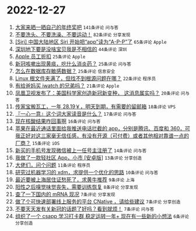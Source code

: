 # 2022-12-27

1. [大家来晒一晒自己的年终奖吧](https://www.v2ex.com/t/904879) `141条评论` `问与答`
1. [不要洗头、不要洗澡、不要运动！](https://www.v2ex.com/t/904895) `82条评论` `分享发现`
1. [[Siri] 中国大陆地区 Siri 开始把“app”读为“A-P-P”了](https://www.v2ex.com/t/904875) `65条评论` `Apple`
1. [深圳地下要是没啥宝贝我是不相信的](https://www.v2ex.com/t/904869) `44条评论` `深圳`
1. [Apple 员工折扣](https://www.v2ex.com/t/904898) `25条评论` `Apple`
1. [新冠咳嗽出现黄痰，吃什么消炎药？](https://www.v2ex.com/t/904874) `25条评论` `问与答`
1. [怎么在数据库存敏感数据？](https://www.v2ex.com/t/904868) `25条评论` `信息安全`
1. [Linux 根文件夹满了，但找不到根源问题在哪？](https://www.v2ex.com/t/904908) `22条评论` `程序员`
1. [有给爸妈买 iwatch 的兄弟吗？](https://www.v2ex.com/t/904891) `21条评论` `Apple`
1. [凤凰卫视发布了：美国科学家创造新冠新变种， 这消息属实吗？](https://www.v2ex.com/t/904906) `20条评论` `问与答`
1. [传家宝搬瓦工，一年 28.19￥，明天到期，有需要的留邮箱](https://www.v2ex.com/t/904867) `18条评论` `VPS`
1. [『一心一意』这个词大家读音是什么？](https://www.v2ex.com/t/904888) `17条评论` `问与答`
1. [现在核酸结果咋回事啊](https://www.v2ex.com/t/904863) `16条评论` `问与答`
1. [苹果在最近通话里面给我推送电话拦截的 app，分别是腾讯、百度和 360，可我正好对这三家毫无信任感，有没有开源（可付费）或者其他相对靠谱一点的厂商？](https://www.v2ex.com/t/904890) `15条评论` `iOS`
1. [新买的手机号发现微信被上一任号主注册了](https://www.v2ex.com/t/904872) `14条评论` `问与答`
1. [我做了一款轻社区 App，小市 [安卓版]](https://www.v2ex.com/t/904881) `13条评论` `分享创造`
1. [大佬们，问个问题](https://www.v2ex.com/t/904876) `11条评论` `程序员`
1. [研究过机器学习的 xdm，求提供一个优化的思路](https://www.v2ex.com/t/904871) `10条评论` `问与答`
1. [最近要被上海居住证愁死了，求黄牛推荐](https://www.v2ex.com/t/904904) `9条评论` `上海`
1. [阳性之后嗅觉味觉丧失，需要训练恢复](https://www.v2ex.com/t/904902) `8条评论` `分享发现`
1. [查了一下国内的 mRNA 现况](https://www.v2ex.com/t/904917) `7条评论` `分享发现`
1. [做了个可快速部署线上服务的平台 CNative ，请给些建议](https://www.v2ex.com/t/904915) `7条评论` `分享创造`
1. [不要天天发有关新冠的话题了好吗？看到就烦！](https://www.v2ex.com/t/904900) `7条评论` `问与答`
1. [组织了一个 csapp 学习打卡群 稳定运转一年+ 现在有一些新的小想法](https://www.v2ex.com/t/904899) `6条评论` `分享创造`
